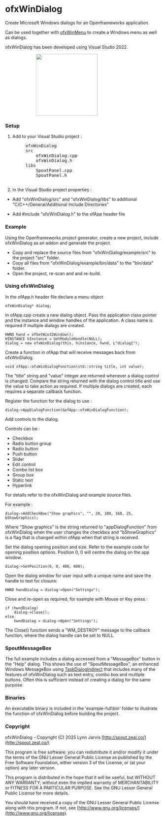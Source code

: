 # ofxWinDialog

Create Microsoft Windows dialogs for an Openframeworks application.

Can be used together with [ofxWinMenu](https://github.com/leadedge/ofxWinMenu) to create a Windows menu as well as dialogs.

ofxWinDialog has been developed using Visual Studio 2022.

<img  hspace="100" src="https://github.com/user-attachments/assets/91dbe0ec-de96-4c10-82f0-27e43cbf6c86" width="200"/>

### Setup

1. Add to your Visual Studio project :
	<pre>
		ofxWinDialog
		src
			ofxWinDialog.cpp
			ofxWinDialog.h
		libs
			SpoutPanel.cpp
			SpoutPanel.h
	</pre>

2. In the Visual Studio project properties :

- Add "ofxWinDialog/src" and "ofxWinDialog/libs" to additional "C/C++/General/Additional Include Directories"

- Add #include "ofxWinDialog.h" to the ofApp header file

### Example

Using the Openframeworks project generator, create a new project, include ofxWinDialog as an addon and generate the project.

- Copy and replace the source files from "ofxWinDialog/example/src" to the project "src" folder.
- Copy all files from "ofxWinDialog/example/bin/data" to the "bin/data" folder.
- Open the project, re-scan and and re-build.

### Using ofxWinDialog

In the ofApp.h header file declare a menu object

    ofxWinDialog* dialog;
	
In ofApp.cpp create a new dialog object. Pass the application class pointer and the instance and window handles of the application. A class name is required if multiple dialogs are created.

	HWND hwnd = ofGetWin32Window();
	HINSTANCE hInstance = GetModuleHandle(NULL);
    dialog = new ofxWinDialog(this, hinstance, hwnd, L"dialog1");
  
Create a function in ofApp that will receive messages back from ofxWinDialog.

    void ofApp::ofxWinDialogFunction(std::string title, int value);
  
The "title" string and "value" integer are returned whenever a dialog control is changed. Compare the string returned with the dialog control title and use the value to take action as required. If multiple dialogs are created, each requires a separate callback function.

Register the function for the dialog to use :

	dialog->AppDialogFunction(&ofApp::ofxWinDialogFunction);
	
Add controls to the dialog.

Controls can be :
- Checkbox
- Radio button group
- Radio button
- Push button
- Slider
- Edit control
- Combo list box
- Group box
- Static text
- Hyperlink

For details refer to the ofxWinDialog and example source files.

For example :

	dialog->AddCheckBox("Show graphics", "", 20, 100, 160, 25, bShowGraphics);

Where "Show graphics" is the string returned to "appDialogFunction" from ofxWinDialog when the user changes the checkbox and "bShowGraphics" is a flag that is changed within ofApp when that string is received.

Set the dialog opening position and size. Refer to the example code for opening position options. Position 0, 0 will centre the dialog on the app window.

	dialog->SetPosition(0, 0, 400, 600);
	
Open the dialog window for user input with a unique name and save the handle to test for closure:

	HWND hwndDialog = dialog->Open("Settings");
	
Close and re-open as required, for example with Mouse or Key press :

	if (hwndDialog)
		dialog->Close();
	else
		hwndDialog = dialog->Open("Settings");

The Close() function sends a "WM_DESTROY" message to the callback function, where the dialog handle can be set to NULL.

### SpoutMessageBox

The full example includes a dialog accessed from a "MessageBox" button in the "Help" dialog. This shows the use of "SpoutMessageBox", an enhanced Windows MessageBox using [TaskDialogIndirect](https://learn.microsoft.com/en-us/windows/win32/api/commctrl/nf-commctrl-taskdialogindirect) that includes many of the features of ofxWinDialog such as text entry, combo box and multiple buttons. Often this is sufficient instead of creating a dialog for the same purpose.

### Binaries

An executable binary is included in the 'example-full\bin' folder to illustrate the function of ofxWinDialog before building the project.

### Copyright

ofxWinDialog - Copyright (C) 2025 Lynn Jarvis [http://spout.zeal.co/](http://spout.zeal.co/)

This program is free software: you can redistribute it and/or modify it under the terms of the GNU Lesser  General Public License as published by the Free Software Foundation, either version 3 of the License, or (at your option) any later version.

This program is distributed in the hope that it will be useful, but WITHOUT ANY WARRANTY; without even the implied warranty of MERCHANTABILITY or FITNESS FOR A PARTICULAR PURPOSE.  See the GNU Lesser General Public License for more details.

You should have received a copy of the GNU Lesser General Public License along with this program.  If not, see [http://www.gnu.org/licenses/](http://www.gnu.org/licenses).
